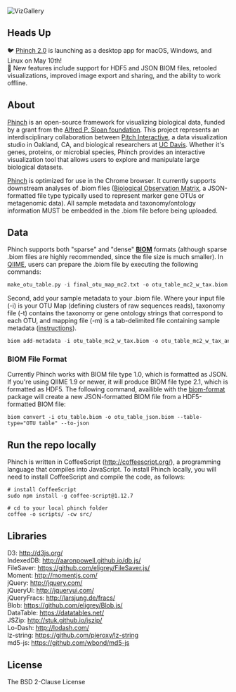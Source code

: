 ![VizGallery](https://raw.githubusercontent.com/shujianbu/Phinch/master/viz_gallery.png)

## Heads Up
🐦 [Phinch 2.0](https://github.com/PhinchApp/Phinch) is launching as a desktop app for macOS, Windows, and Linux on May 10th! <br />
🔬 New features include support for HDF5 and JSON BIOM files, retooled visualizations, improved image export and sharing, and the ability to work offline.

## About

[Phinch](http://phinch.org/) is an open-source framework for visualizing biological data, funded by a grant from the [Alfred P. Sloan foundation](http://www.sloan.org/). This project represents an interdisciplinary collaboration between [Pitch Interactive](http://www.pitchinteractive.com/beta/index.php), a data visualization studio in Oakland, CA, and biological researchers at [UC Davis](http://www.ucdavis.edu/). Whether it's genes, proteins, or microbial species, Phinch provides an interactive visualization tool that allows users to explore and manipulate large biological datasets.

[Phinch](http://phinch.org/) is optimized for use in the Chrome browser. It currently supports downstream analyses of .biom files ([Biological Observation Matrix](http://biom-format.org/), a JSON-formatted file type typically used to represent marker gene OTUs or metagenomic data). All sample metadata and taxonomy/ontology information MUST be embedded in the .biom file before being uploaded.

## Data

Phinch supports both "sparse" and "dense" <b>[BIOM](http://biom-format.org/)</b> formats (although sparse .biom files are highly recommended, since the file size is much smaller). In [QIIME](http://qiime.org/), users can prepare the .biom file by executing the following commands:
```Python
make_otu_table.py -i final_otu_map_mc2.txt -o otu_table_mc2_w_tax.biom -t rep_set_tax_assignments.txt
```

Second, add your sample metadata to your .biom file. Where your input file (-i) is your OTU Map (defining clusters of raw sequences reads), taxonomy file (-t) contains the taxonomy or gene ontology strings that correspond to each OTU, and mapping file (-m) is a tab-delimited file containing sample metadata ([instructions](http://qiime.org/documentation/file_formats.html#metadata-mapping-files)).
```Python
biom add-metadata -i otu_table_mc2_w_tax.biom -o otu_table_mc2_w_tax_and_metadata.biom -m sample_metadata_mapping_file.txt
```

### BIOM File Format

Currently Phinch works with BIOM file type 1.0, which is formatted as JSON. If you're using QIIME 1.9 or newer, it will produce BIOM file type 2.1, which is formatted as HDF5. The following command, availible with the [biom-format](http://biom-format.org/) package will create a new JSON-formatted BIOM file from a HDF5-formatted BIOM file: 

```
biom convert -i otu_table.biom -o otu_table_json.biom --table-type="OTU table" --to-json
```

## Run the repo locally
Phinch is written in CoffeeScript (http://coffeescript.org/), a programming language that compiles into JavaScript. To install Phinch locally, you will need to install CoffeeScript and compile the code, as follows:
```
# install CoffeeScript
sudo npm install -g coffee-script@1.12.7

# cd to your local phinch folder
coffee -o scripts/ -cw src/
```

## Libraries
D3: http://d3js.org/ <br>
IndexedDB: http://aaronpowell.github.io/db.js/<br>
FileSaver: https://github.com/eligrey/FileSaver.js/<br>
Moment: http://momentjs.com/<br>
jQuery: http://jquery.com/<br>
jQueryUI: http://jqueryui.com/<br>
jQueryFracs: http://larsjung.de/fracs/<br>
Blob: https://github.com/eligrey/Blob.js/<br>
DataTable: https://datatables.net/<br>
JSZip: http://stuk.github.io/jszip/<br>
Lo-Dash: http://lodash.com/<br>
lz-string: https://github.com/pieroxy/lz-string<br>
md5-js: https://github.com/wbond/md5-js<br>

## License
The BSD 2-Clause License
